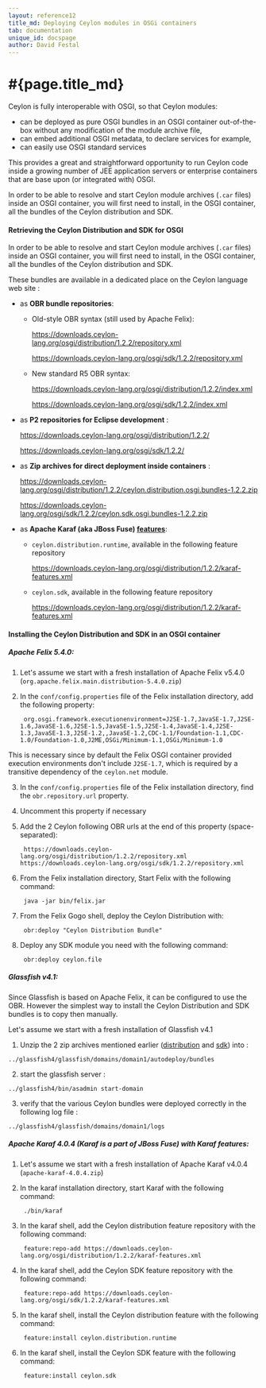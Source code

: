 ```yaml
---
layout: reference12
title_md: Deploying Ceylon modules in OSGi containers
tab: documentation
unique_id: docspage
author: David Festal
---
```


# #{page.title_md}

Ceylon is fully interoperable with OSGI, so that Ceylon modules:
- can be deployed as pure OSGI bundles in an OSGI container out-of-the-box without any modification of the module archive file,
- can embed additional OSGI metadata, to declare services for example,
- can easily use OSGI standard services

This provides a great and straightforward opportunity to run Ceylon code inside a growing number of JEE 
application servers or enterprise containers that are base upon (or integrated with) OSGI.

In order to be able to resolve and start Ceylon module archives (`.car` files) inside an OSGI container, you will first need to install, in the OSGI container, all the bundles of the Ceylon distribution and SDK.

#### Retrieving the Ceylon Distribution and SDK for OSGI

In order to be able to resolve and start Ceylon module archives (`.car` files) inside an OSGI container, you will first need to install, in the OSGI container, all the bundles of the Ceylon distribution and SDK.

These bundles are available in a dedicated place on the Ceylon language web site :

- as __OBR bundle repositories__:
    - Old-style OBR syntax (still used by Apache Felix):
        
        https://downloads.ceylon-lang.org/osgi/distribution/1.2.2/repository.xml

        https://downloads.ceylon-lang.org/osgi/sdk/1.2.2/repository.xml

    - New standard R5 OBR syntax:
        
        https://downloads.ceylon-lang.org/osgi/distribution/1.2.2/index.xml
        
        https://downloads.ceylon-lang.org/osgi/sdk/1.2.2/index.xml

- as __P2 repositories for Eclipse development__ :
  
  https://downloads.ceylon-lang.org/osgi/distribution/1.2.2/

  https://downloads.ceylon-lang.org/osgi/sdk/1.2.2/

- as __Zip archives for direct deployment inside containers__ :
  
  https://downloads.ceylon-lang.org/osgi/distribution/1.2.2/ceylon.distribution.osgi.bundles-1.2.2.zip
  
  https://downloads.ceylon-lang.org/osgi/sdk/1.2.2/ceylon.sdk.osgi.bundles-1.2.2.zip

- as __Apache Karaf (aka JBoss Fuse) [features](http://karaf.apache.org/manual/latest/users-guide/provisioning.html)__:
    - `ceylon.distribution.runtime`, available in the following feature repository
    
        https://downloads.ceylon-lang.org/osgi/distribution/1.2.2/karaf-features.xml
    
    - `ceylon.sdk`, available in the following feature repository
      
        https://downloads.ceylon-lang.org/osgi/distribution/1.2.2/karaf-features.xml

#### Installing the Ceylon Distribution and SDK in an OSGI container

##### Apache Felix 5.4.0:

1. Let's assume we start with a fresh installation of Apache Felix v5.4.0 (`org.apache.felix.main.distribution-5.4.0.zip`)

2. In the `conf/config.properties` file of the Felix installation directory, add the following property:

        org.osgi.framework.executionenvironment=J2SE-1.7,JavaSE-1.7,J2SE-1.6,JavaSE-1.6,J2SE-1.5,JavaSE-1.5,J2SE-1.4,JavaSE-1.4,J2SE-1.3,JavaSE-1.3,J2SE-1.2,,JavaSE-1.2,CDC-1.1/Foundation-1.1,CDC-1.0/Foundation-1.0,J2ME,OSGi/Minimum-1.1,OSGi/Minimum-1.0

  This is necessary since by default the Felix OSGI container provided execution environments don't include `J2SE-1.7`, which is required by a transitive dependency of the `ceylon.net` module.

3. In the `conf/config.properties` file of the Felix installation directory, find the `obr.repository.url` property.

4. Uncomment this property if necessary

5. Add the 2 Ceylon following OBR urls at the end of this property (space-separated):
 
        https://downloads.ceylon-lang.org/osgi/distribution/1.2.2/repository.xml https://downloads.ceylon-lang.org/osgi/sdk/1.2.2/repository.xml

6. From the Felix installation directory, Start Felix with the following command:

        java -jar bin/felix.jar

7. From the Felix Gogo shell, deploy the Ceylon Distribution with:
      
        obr:deploy "Ceylon Distribution Bundle"

8. Deploy any SDK module you need with the following command:
      
        obr:deploy ceylon.file

##### Glassfish v4.1:

Since Glassfish is based on Apache Felix, it can be configured to use the OBR.
However the simplest way to install the Ceylon Distribution and SDK bundles is to copy then manually.   

Let's assume we start with a fresh installation of Glassfish v4.1

1. Unzip the 2 zip archives mentioned earlier ([distribution](https://downloads.ceylon-lang.org/osgi/distribution/1.2.2/ceylon.distribution.osgi.bundles-1.2.2.zip) and [sdk](https://downloads.ceylon-lang.org/osgi/sdk/1.2.2/ceylon.sdk.osgi.bundles-1.2.2.zip)) into :

  `../glassfish4/glassfish/domains/domain1/autodeploy/bundles`
  
2. start the glassfish server :

  `../glassfish4/bin/asadmin start-domain`

3. verify that the various Ceylon bundles were deployed correctly in the following log file :

  `../glassfish4/glassfish/domains/domain1/logs`

##### Apache Karaf 4.0.4 (Karaf is a part of JBoss Fuse) with Karaf features:

1. Let's assume we start with a fresh installation of Apache Karaf v4.0.4 (`apache-karaf-4.0.4.zip`)

2. In the karaf installation directory, start Karaf with the following command:

        ./bin/karaf

3. In the karaf shell, add the Ceylon distribution feature repository with the following command:

        feature:repo-add https://downloads.ceylon-lang.org/osgi/distribution/1.2.2/karaf-features.xml

4. In the karaf shell, add the Ceylon SDK feature repository with the following command:

        feature:repo-add https://downloads.ceylon-lang.org/osgi/sdk/1.2.2/karaf-features.xml

5. In the karaf shell, install the Ceylon distribution feature with the following command:

        feature:install ceylon.distribution.runtime

6. In the karaf shell, install the Ceylon SDK feature with the following command:

        feature:install ceylon.sdk
